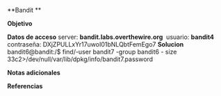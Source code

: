 **Bandit **

**Objetivo**

**Datos de acceso**
server: **bandit.labs.overthewire.org** 
usuario: **bandit4**
contraseña: DXjZPULLxYr17uwoI01bNLQbtFemEgo7
**Solucion**
bandit6@bandit:/$ find/-user bandit7 -group bandit6 - size 33c2>/dev/null/var/lib/dpkg/info/bandit7.password

**Notas adicionales** 

**Referencias** 